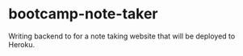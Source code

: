 # bootcamp-note-taker
Writing backend to for a note taking website that will be deployed to Heroku. 
